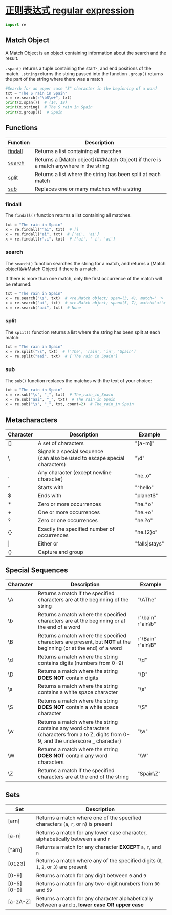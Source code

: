 # [正则表达式 regular expression](https://docs.python.org/3/library/re.html)


```python
import re
```



## Match Object

A Match Object is an object containing information about the search and the result.

`.span()` returns a tuple containing the start-, and end positions of the match.
`.string` returns the string passed into the function
`.group()` returns the part of the string where there was a match

```python
#Search for an upper case "S" character in the beginning of a word
txt = "The S rain in Spain"
x = re.search(r"\bS\w+", txt)
print(x.span())  # (14, 19)
print(x.string)  # The S rain in Spain
print(x.group())  # Spain
```



## Functions

| Function              | Description                                                  |
| --------------------- | ------------------------------------------------------------ |
| [findall](###findall) | Returns a list containing all matches                        |
| [search](###search)   | Returns a [Match object](##Match Object) if there is a match anywhere in the string |
| [split](###split)     | Returns a list where the string has been split at each match |
| [sub](###sub)         | Replaces one or many matches with a string                   |



### findall

The `findall()` function returns a list containing all matches.

```python
txt = "The rain in Spain"
x = re.findall("^ai", txt)  # []
x = re.findall("ai", txt)  # ['ai', 'ai']
x = re.findall(r".i", txt)  # ['ai', ' i', 'ai']
```



### search

The `search()` function searches the string for a match, and returns a [Match object](##Match Object) if there is a match.

If there is more than one match, only the first occurrence of the match will be returned:

```python
txt = "The rain in Spain"
x = re.search("\s", txt)  # <re.Match object; span=(3, 4), match=' '>
x = re.search("ai", txt)  # <re.Match object; span=(5, 7), match='ai'>
x = re.search("aai", txt)  # None
```



### split

The `split()` function returns a list where the string has been split at each match:

```python
txt = "The rain in Spain"
x = re.split("\s", txt)  # ['The', 'rain', 'in', 'Spain']
x = re.split("aai", txt)  # ['The rain in Spain']
```



### sub

The `sub()` function replaces the matches with the text of your choice:

```python
txt = "The rain in Spain"
x = re.sub("\s", "_", txt)  # The_rain_in_Spain
x = re.sub("aai", "_", txt)  # The rain in Spain
x = re.sub("\s", "_", txt, count=2)  # The_rain_in Spain
```



## Metacharacters

| Character | Description                                                  | Example        |
| --------- | ------------------------------------------------------------ | -------------- |
| []        | A set of characters                                          | "[a-m]"        |
| \         | Signals a special sequence <br />(can also be used to escape special characters) | "\d"           |
| .         | Any character (except newline character)                     | "he..o"        |
| ^         | Starts with                                                  | "^hello"       |
| $         | Ends with                                                    | "planet$"      |
| *         | Zero or more occurrences                                     | "he.*o"        |
| +         | One or more occurrences                                      | "he.+o"        |
| ?         | Zero or one occurrences                                      | "he.?o"        |
| {}        | Exactly the specified number of occurrences                  | "he.{2}o"      |
| \|        | Either or                                                    | "falls\|stays" |
| ()        | Capture and group                                            |                |



## Special Sequences

| Character | Description                                                  | Example           |
| --------- | ------------------------------------------------------------ | ----------------- |
| \A        | Returns a match if the specified characters are at the beginning of the string | "\AThe"           |
| \b        | Returns a match where the specified characters are at the beginning or at the end of a word | r"\bain" r"ain\b" |
| \B        | Returns a match where the specified characters are present, but **NOT** at the beginning (or at the end) of a word | r"\Bain" r"ain\B" |
| \d        | Returns a match where the string contains digits (numbers from 0-9) | "\d"              |
| \D        | Returns a match where the string **DOES NOT** contain digits | "\D"              |
| \s        | Returns a match where the string contains a white space character | "\s"              |
| \S        | Returns a match where the string **DOES NOT** contain a white space character | "\S"              |
| \w        | Returns a match where the string contains any word characters (characters from a to Z, digits from 0-9, and the underscore _ character) | "\w"              |
| \W        | Returns a match where the string **DOES NOT** contain any word characters | "\W"              |
| \Z        | Returns a match if the specified characters are at the end of the string | "Spain\Z"         |



## Sets

| Set         | Description                                                  |
| ----------- | ------------------------------------------------------------ |
| [arn]       | Returns a match where one of the specified characters (`a`, `r`, or `n`) is present |
| [a-n]       | Returns a match for any lower case character, alphabetically between `a` and `n` |
| [^arn]      | Returns a match for any character **EXCEPT** `a`, `r`, and `n` |
| [0123]      | Returns a match where any of the specified digits (`0`, `1`, `2`, or `3`) are present |
| [0-9]       | Returns a match for any digit between `0` and `9`            |
| [0-5] [0-9] | Returns a match for any two-digit numbers from `00` and `59` |
| [a-zA-Z]    | Returns a match for any character alphabetically between `a` and `z`, **lower case OR upper case** |

